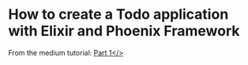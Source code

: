 # How to create a Todo application with Elixir and Phoenix Framework

From the medium tutorial:
<a href="https://medium.com/@Stephanbv/elixir-phoenix-lets-code-authentication-todo-application-part-1-599ee94cd04d#.2bhssuc8b">Part 1</>
